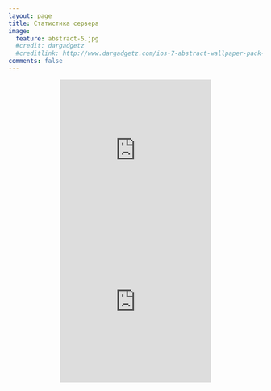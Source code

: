 ```yaml
---
layout: page
title: Статистика сервера
image:
  feature: abstract-5.jpg
  #credit: dargadgetz
  #creditlink: http://www.dargadgetz.com/ios-7-abstract-wallpaper-pack-for-iphone-5-and-ipod-touch-retina/
comments: false
---
```


<center>
<iframe id="iframe1" src="http://terraria-servers.com/statistics/chart/daily/players/178/" height="300" frameborder="0" marginwidth="0" marginheight="0" scrolling="yes"></iframe>

<iframe id="iframe2" src="http://terraria-servers.com/statistics/chart/daily/uptime/178/" height="300" frameborder="0" marginwidth="0" marginheight="0" scrolling="yes"></iframe>
</center>
